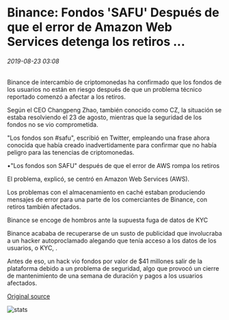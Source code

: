 # Binance: Fondos 'SAFU' Después de que el error de Amazon Web Services detenga los retiros ...

###### 2019-08-23 03:08

Binance de intercambio de criptomonedas ha confirmado que los fondos de los usuarios no están en riesgo después de que un problema técnico reportado comenzó a afectar a los retiros.

Según el CEO Changpeng Zhao, también conocido como CZ, la situación se estaba resolviendo el 23 de agosto, mientras que la seguridad de los fondos no se vio comprometida.

"Los fondos son #safu", escribió en Twitter, empleando una frase ahora conocida que había creado inadvertidamente para confirmar que no había peligro para las tenencias de criptomonedas.

•"Los fondos son SAFU" después de que el error de AWS rompa los retiros

El problema, explicó, se centró en Amazon Web Services (AWS).

Los problemas con el almacenamiento en caché estaban produciendo mensajes de error para una parte de los comerciantes de Binance, con retiros también afectados.

Binance se encoge de hombros ante la supuesta fuga de datos de KYC

Binance acababa de recuperarse de un susto de publicidad que involucraba a un hacker autoproclamado alegando que tenía acceso a los datos de los usuarios, o KYC, .

Antes de eso, un hack vio fondos por valor de $41 millones salir de la plataforma debido a un problema de seguridad, algo que provocó un cierre de mantenimiento de una semana de duración y pagos a los usuarios afectados.

[Original source](https://cointelegraph.com/news/binance-funds-safu-after-amazon-web-services-error-stops-withdrawals)

![stats](https://c.statcounter.com/11760860/0/a89fa40b/1/ "stats")